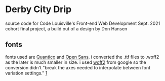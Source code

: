 
# Derby City Drip 

source code for Code Louisville's Front-end Web Development Sept. 2021 cohort final project, a build out of a design by Don Hansen

## fonts

fonts used are [Quantico](https://fonts.google.com/specimen/Quantico?query=quantico) and [Open Sans](https://fonts.google.com/specimen/Open+Sans?query=open+sans). i converted the .ttf files to .woff2 as the later is much smaller in size. i used [woff2](https://github.com/google/woff2) from google so the conversion didn't "break the axes needed to interpolate between font variation settings." [1][1]


[1]: https://henry.codes/writing/how-to-convert-variable-ttf-font-files-to-woff2/ "How to Convert Variable ttf font files to woff2"
